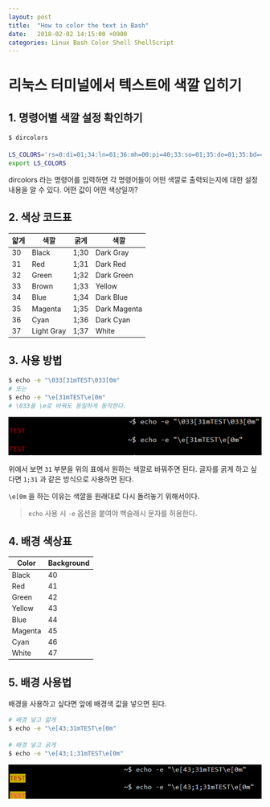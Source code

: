```yaml
---
layout: post
title:  "How to color the text in Bash"
date:   2018-02-02 14:15:00 +0900
categories: Linux Bash Color Shell ShellScript
---
```


# 리눅스 터미널에서 텍스트에 색깔 입히기

## 1. 명령어별 색깔 설정 확인하기

```sh
$ dircolors

LS_COLORS='rs=0:di=01;34:ln=01;36:mh=00:pi=40;33:so=01;35:do=01;35:bd=40;33;01:cd=40;33;01:or=40;31;01:mi=00:su=37;41:sg=30;43:ca=30;41:tw=30;42:ow=34;42:st=37;44:ex=01;32:*.tar=01;31:*.tgz=01;31:*.arc=01;31:*.arj=01;31:*.taz=01;31:*.lha=01;31:*.lz4=01;31:*.lzh=01;31:*.lzma=01;31:*.tlz=01;31:*.txz=01;31:*.tzo=01;31:*.t7z=01;31:*.zip=01;31:*.z=01;31:*.Z=01;31:*.dz=01;31:*.gz=01;31:*.lrz=01;31:*.lz=01;31:*.lzo=01;31:*.xz=01;31:*.bz2=01;31:*.bz=01;31:*.tbz=01;31:*.tbz2=01;31:*.tz=01;31:*.deb=01;31:*.rpm=01;31:*.jar=01;31:*.war=01;31:*.ear=01;31:*.sar=01;31:*.rar=01;31:*.alz=01;31:*.ace=01;31:*.zoo=01;31:*.cpio=01;31:*.7z=01;31:*.rz=01;31:*.cab=01;31:*.jpg=01;35:*.jpeg=01;35:*.gif=01;35:*.bmp=01;35:*.pbm=01;35:*.pgm=01;35:*.ppm=01;35:*.tga=01;35:*.xbm=01;35:*.xpm=01;35:*.tif=01;35:*.tiff=01;35:*.png=01;35:*.svg=01;35:*.svgz=01;35:*.mng=01;35:*.pcx=01;35:*.mov=01;35:*.mpg=01;35:*.mpeg=01;35:*.m2v=01;35:*.mkv=01;35:*.webm=01;35:*.ogm=01;35:*.mp4=01;35:*.m4v=01;35:*.mp4v=01;35:*.vob=01;35:*.qt=01;35:*.nuv=01;35:*.wmv=01;35:*.asf=01;35:*.rm=01;35:*.rmvb=01;35:*.flc=01;35:*.avi=01;35:*.fli=01;35:*.flv=01;35:*.gl=01;35:*.dl=01;35:*.xcf=01;35:*.xwd=01;35:*.yuv=01;35:*.cgm=01;35:*.emf=01;35:*.ogv=01;35:*.ogx=01;35:*.aac=00;36:*.au=00;36:*.flac=00;36:*.m4a=00;36:*.mid=00;36:*.midi=00;36:*.mka=00;36:*.mp3=00;36:*.mpc=00;36:*.ogg=00;36:*.ra=00;36:*.wav=00;36:*.oga=00;36:*.opus=00;36:*.spx=00;36:*.xspf=00;36:';
export LS_COLORS
```

dircolors 라는 명령어를 입력하면 각 명령어들이 어떤 색깔로 출력되는지에 대한 설정 내용을 알 수 있다.
어떤 값이 어떤 색상일까?

## 2. 색상 코드표


| 얇게 | 색깔 | 굵게 | 색깔 |
|-----------|------------|-----------|--------------|
| 30 | Black | 1;30 | Dark Gray |
| 31 | Red | 1;31 | Dark Red |
| 32 | Green | 1;32 | Dark Green |
| 33 | Brown | 1;33 | Yellow |
| 34 | Blue | 1;34 | Dark Blue |
| 35 | Magenta | 1;35 | Dark Magenta |
| 36 | Cyan | 1;36 | Dark Cyan |
| 37 | Light Gray | 1;37 | White |


## 3. 사용 방법

```sh
$ echo -e "\033[31mTEST\033[0m"
# 또는
$ echo -e "\e[31mTEST\e[0m"
# \033을 \e로 바꿔도 동일하게 동작한다.
```

![사진1](https://raw.githubusercontent.com/rainofpainki/rainofpainki.github.io/master/assets/img/shell_text_color/01.PNG)


위에서 보면 `31` 부분을 위의 표에서 원하는 색깔로 바꿔주면 된다. 글자를 굵게 하고 싶다면 `1;31` 과 같은 방식으로 사용하면 된다.

`\e[0m` 을 하는 이유는 색깔을 원래대로 다시 돌려놓기 위해서이다. 

> `echo` 사용 시 `-e` 옵션을 붙여야 백슬래시 문자를 허용한다.


## 4. 배경 색상표

| Color | Background |
|---------|------------|
| Black | 40 |
| Red | 41 |
| Green | 42 |
| Yellow | 43 |
| Blue | 44 |
| Magenta | 45 |
| Cyan | 46 |
| White | 47 |


## 5. 배경 사용법

배경을 사용하고 싶다면 앞에 배경색 값을 넣으면 된다.

```sh
# 배경 넣고 얇게
$ echo -e "\e[43;31mTEST\e[0m"

# 배경 넣고 굵게
$ echo -e "\e[43;1;31mTEST\e[0m"
```

![사진2](https://raw.githubusercontent.com/rainofpainki/rainofpainki.github.io/master/assets/img/shell_text_color/02.PNG)